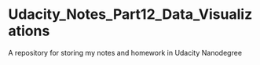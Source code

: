 # Udacity_Notes_Part12_Data_Visualizations
A repository for storing my notes and homework in Udacity Nanodegree 
